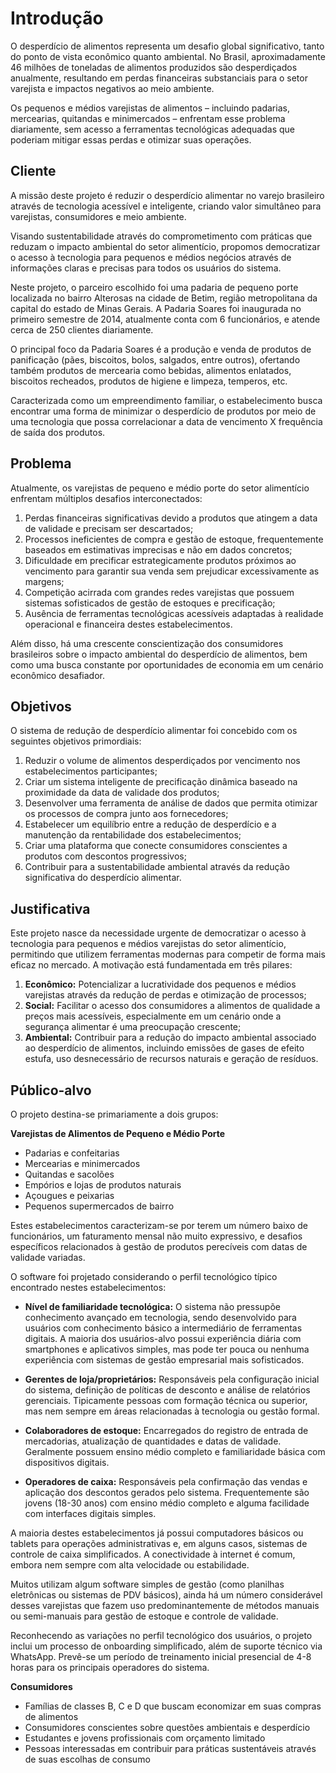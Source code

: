 # Introdução

O desperdício de alimentos representa um desafio global significativo, tanto do ponto de vista econômico quanto ambiental. No Brasil, aproximadamente 46 milhões de toneladas de alimentos produzidos são desperdiçados anualmente, resultando em perdas financeiras substanciais para o setor varejista e impactos negativos ao meio ambiente.

Os pequenos e médios varejistas de alimentos – incluindo padarias, mercearias, quitandas e minimercados – enfrentam esse problema diariamente, sem acesso a ferramentas tecnológicas adequadas que poderiam mitigar essas perdas e otimizar suas operações.

## Cliente

A missão deste projeto é reduzir o desperdício alimentar no varejo brasileiro através de tecnologia acessível e inteligente, criando valor simultâneo para varejistas, consumidores e meio ambiente.

Visando sustentabilidade através do comprometimento com práticas que reduzam o impacto ambiental do setor alimentício, propomos democratizar o acesso à tecnologia para pequenos e médios negócios através de informações claras e precisas para todos os usuários do sistema.

Neste projeto, o parceiro escolhido foi uma padaria de pequeno porte localizada no bairro Alterosas na cidade de Betim, região metropolitana da capital do estado de Minas Gerais. A Padaria Soares foi inaugurada no primeiro semestre de 2014, atualmente conta com 6 funcionários, e atende cerca de 250 clientes diariamente.

O principal foco da Padaria Soares é a produção e venda de produtos de panificação (pães, biscoitos, bolos, salgados, entre outros), ofertando também produtos de mercearia como bebidas, alimentos enlatados, biscoitos recheados, produtos de higiene e limpeza, temperos, etc.

Caracterizada como um empreendimento familiar, o estabelecimento busca encontrar uma forma de minimizar o desperdício de produtos por meio de uma tecnologia que possa correlacionar a data de vencimento X frequência de saída dos produtos.

## Problema

Atualmente, os varejistas de pequeno e médio porte do setor alimentício enfrentam múltiplos desafios interconectados:

1. Perdas financeiras significativas devido a produtos que atingem a data de validade e precisam ser descartados;
2. Processos ineficientes de compra e gestão de estoque, frequentemente baseados em estimativas imprecisas e não em dados concretos;
3. Dificuldade em precificar estrategicamente produtos próximos ao vencimento para garantir sua venda sem prejudicar excessivamente as margens;
4. Competição acirrada com grandes redes varejistas que possuem sistemas sofisticados de gestão de estoques e precificação;
5. Ausência de ferramentas tecnológicas acessíveis adaptadas à realidade operacional e financeira destes estabelecimentos.

Além disso, há uma crescente conscientização dos consumidores brasileiros sobre o impacto ambiental do desperdício de alimentos, bem como uma busca constante por oportunidades de economia em um cenário econômico desafiador.

## Objetivos

O sistema de redução de desperdício alimentar foi concebido com os seguintes objetivos primordiais:

1. Reduzir o volume de alimentos desperdiçados por vencimento nos estabelecimentos participantes;
2. Criar um sistema inteligente de precificação dinâmica baseado na proximidade da data de validade dos produtos;
3. Desenvolver uma ferramenta de análise de dados que permita otimizar os processos de compra junto aos fornecedores;
4. Estabelecer um equilíbrio entre a redução de desperdício e a manutenção da rentabilidade dos estabelecimentos;
5. Criar uma plataforma que conecte consumidores conscientes a produtos com descontos progressivos;
6. Contribuir para a sustentabilidade ambiental através da redução significativa do desperdício alimentar.

## Justificativa

Este projeto nasce da necessidade urgente de democratizar o acesso à tecnologia para pequenos e médios varejistas do setor alimentício, permitindo que utilizem ferramentas modernas para competir de forma mais eficaz no mercado. A motivação está fundamentada em três pilares:

1. **Econômico:** Potencializar a lucratividade dos pequenos e médios varejistas através da redução de perdas e otimização de processos;
2. **Social:** Facilitar o acesso dos consumidores a alimentos de qualidade a preços mais acessíveis, especialmente em um cenário onde a segurança alimentar é uma preocupação crescente;
3. **Ambiental:** Contribuir para a redução do impacto ambiental associado ao desperdício de alimentos, incluindo emissões de gases de efeito estufa, uso desnecessário de recursos naturais e geração de resíduos.

## Público-alvo

O projeto destina-se primariamente a dois grupos:

**Varejistas de Alimentos de Pequeno e Médio Porte**

- Padarias e confeitarias
- Mercearias e minimercados
- Quitandas e sacolões
- Empórios e lojas de produtos naturais
- Açougues e peixarias
- Pequenos supermercados de bairro

Estes estabelecimentos caracterizam-se por terem um número baixo de funcionários, um faturamento mensal não muito expressivo, e desafios específicos relacionados à gestão de produtos perecíveis com datas de validade variadas.

O software foi projetado considerando o perfil tecnológico típico encontrado nestes estabelecimentos:

- **Nível de familiaridade tecnológica:** O sistema não pressupõe conhecimento avançado em tecnologia, sendo desenvolvido para usuários com conhecimento básico a intermediário de ferramentas digitais. A maioria dos usuários-alvo possui experiência diária com smartphones e aplicativos simples, mas pode ter pouca ou nenhuma experiência com sistemas de gestão empresarial mais sofisticados.

- **Gerentes de loja/proprietários:** Responsáveis pela configuração inicial do sistema, definição de políticas de desconto e análise de relatórios gerenciais. Tipicamente pessoas com formação técnica ou superior, mas nem sempre em áreas relacionadas à tecnologia ou gestão formal.

- **Colaboradores de estoque:** Encarregados do registro de entrada de mercadorias, atualização de quantidades e datas de validade. Geralmente possuem ensino médio completo e familiaridade básica com dispositivos digitais.

- **Operadores de caixa:** Responsáveis pela confirmação das vendas e aplicação dos descontos gerados pelo sistema. Frequentemente são jovens (18-30 anos) com ensino médio completo e alguma facilidade com interfaces digitais simples.

A maioria destes estabelecimentos já possui computadores básicos ou tablets para operações administrativas e, em alguns casos, sistemas de controle de caixa simplificados. A conectividade à internet é comum, embora nem sempre com alta velocidade ou estabilidade.

Muitos utilizam algum software simples de gestão (como planilhas eletrônicas ou sistemas de PDV básicos), ainda há um número considerável desses varejistas que fazem uso predominantemente de métodos manuais ou semi-manuais para gestão de estoque e controle de validade.

Reconhecendo as variações no perfil tecnológico dos usuários, o projeto inclui um processo de onboarding simplificado, além de suporte técnico via WhatsApp. Prevê-se um período de treinamento inicial presencial de 4-8 horas para os principais operadores do sistema.

**Consumidores**

- Famílias de classes B, C e D que buscam economizar em suas compras de alimentos
- Consumidores conscientes sobre questões ambientais e desperdício
- Estudantes e jovens profissionais com orçamento limitado
- Pessoas interessadas em contribuir para práticas sustentáveis através de suas escolhas de consumo
